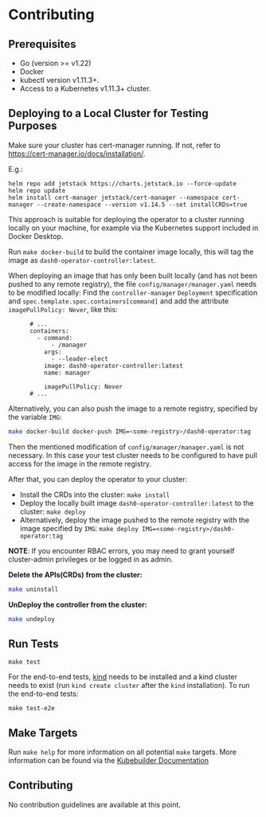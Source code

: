 Contributing
============

## Prerequisites
- Go (version >= v1.22)
- Docker
- kubectl version v1.11.3+.
- Access to a Kubernetes v1.11.3+ cluster.

## Deploying to a Local Cluster for Testing Purposes

Make sure your cluster has cert-manager running. If not, refer to https://cert-manager.io/docs/installation/.

E.g.:

```
helm repo add jetstack https://charts.jetstack.io --force-update
helm repo update
helm install cert-manager jetstack/cert-manager --namespace cert-manager --create-namespace --version v1.14.5 --set installCRDs=true
```

This approach is suitable for deploying the operator to a cluster running locally on your machine, for example 
via the Kubernetes support included in Docker Desktop. 

Run `make docker-build` to build the container image locally, this will tag the image as
`dash0-operator-controller:latest`.

When deploying an image that has only been built locally (and has not been pushed to any remote registry), the file
`config/manager/manager.yaml` needs to be modified locally: Find the `controller-manager` `Deployment` specification
and `spec.template.spec.containers[command]` and add the attribute `imagePullPolicy: Never`, like this:

```
      # ...
      containers:
        - command:
            - /manager
          args:
            - --leader-elect
          image: dash0-operator-controller:latest
          name: manager

          imagePullPolicy: Never
      # ...
```

Alternatively, you can also push the image to a remote registry, specified by the variable `IMG`:

```sh
make docker-build docker-push IMG=<some-registry>/dash0-operator:tag
```

Then the mentioned modification of `config/manager/manager.yaml` is not necessary. 
In this case your test cluster needs to be configured to have pull access for the image in the remote registry.

After that, you can deploy the operator to your cluster:

* Install the CRDs into the cluster: `make install`
* Deploy the locally built image `dash0-operator-controller:latest` to the cluster: `make deploy`
* Alternatively, deploy the image pushed to the remote registry with the image specified by `IMG`: `make deploy IMG=<some-registry>/dash0-operator:tag`

**NOTE**: If you encounter RBAC errors, you may need to grant yourself cluster-admin privileges or be logged in as
admin.

**Delete the APIs(CRDs) from the cluster:**

```sh
make uninstall
```

**UnDeploy the controller from the cluster:**

```sh
make undeploy
```

## Run Tests

```
make test
```

For the end-to-end tests, [kind](https://kind.sigs.k8s.io/) needs to be installed and a kind cluster needs to exist
(run `kind create cluster` after the `kind` installation). To run the end-to-end tests:

```
make test-e2e
```

## Make Targets

Run `make help` for more information on all potential `make` targets.
More information can be found via the [Kubebuilder Documentation](https://book.kubebuilder.io/introduction.html)

## Contributing

No contribution guidelines are available at this point.

